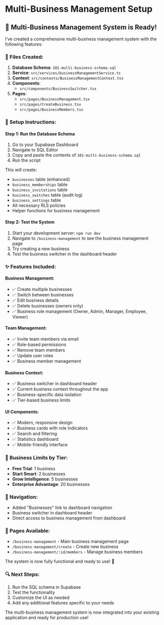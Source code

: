 # Multi-Business Management Setup

## 🚀 **Multi-Business Management System is Ready!**

I've created a comprehensive multi-business management system with the following features:

### **📁 Files Created:**

1. **Database Schema**: `101-multi-business-schema.sql`
2. **Service**: `src/services/businessManagementService.ts`
3. **Context**: `src/contexts/BusinessManagementContext.tsx`
4. **Components**: 
   - `src/components/BusinessSwitcher.tsx`
5. **Pages**:
   - `src/pages/BusinessManagement.tsx`
   - `src/pages/CreateBusiness.tsx`
   - `src/pages/BusinessMembers.tsx`

### **🔧 Setup Instructions:**

#### **Step 1: Run the Database Schema**
1. Go to your Supabase Dashboard
2. Navigate to SQL Editor
3. Copy and paste the contents of `101-multi-business-schema.sql`
4. Run the script

This will create:
- `businesses` table (enhanced)
- `business_memberships` table
- `business_invitations` table
- `business_switches` table (audit log)
- `business_settings` table
- All necessary RLS policies
- Helper functions for business management

#### **Step 2: Test the System**
1. Start your development server: `npm run dev`
2. Navigate to `/business-management` to see the business management page
3. Try creating a new business
4. Test the business switcher in the dashboard header

### **✨ Features Included:**

#### **Business Management:**
- ✅ Create multiple businesses
- ✅ Switch between businesses
- ✅ Edit business details
- ✅ Delete businesses (owners only)
- ✅ Business role management (Owner, Admin, Manager, Employee, Viewer)

#### **Team Management:**
- ✅ Invite team members via email
- ✅ Role-based permissions
- ✅ Remove team members
- ✅ Update user roles
- ✅ Business member management

#### **Business Context:**
- ✅ Business switcher in dashboard header
- ✅ Current business context throughout the app
- ✅ Business-specific data isolation
- ✅ Tier-based business limits

#### **UI Components:**
- ✅ Modern, responsive design
- ✅ Business cards with role indicators
- ✅ Search and filtering
- ✅ Statistics dashboard
- ✅ Mobile-friendly interface

### **🎯 Business Limits by Tier:**
- **Free Trial**: 1 business
- **Start Smart**: 2 businesses
- **Grow Intelligence**: 5 businesses
- **Enterprise Advantage**: 20 businesses

### **🔗 Navigation:**
- Added "Businesses" link to dashboard navigation
- Business switcher in dashboard header
- Direct access to business management from dashboard

### **📱 Pages Available:**
- `/business-management` - Main business management page
- `/business-management/create` - Create new business
- `/business-management/:id/members` - Manage business members

The system is now fully functional and ready to use! 🎉

### **🔍 Next Steps:**
1. Run the SQL schema in Supabase
2. Test the functionality
3. Customize the UI as needed
4. Add any additional features specific to your needs

The multi-business management system is now integrated into your existing application and ready for production use!


